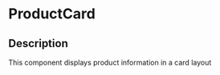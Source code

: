 ProductCard
===========================

## Description
This component displays product information in a card layout
